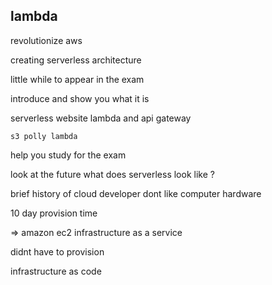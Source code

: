lambda
------------------------------

revolutionize aws 

creating serverless architecture 

little while to appear in the exam 

introduce and show you what it is 

serverless website 
    lambda and api gateway 

    s3 polly lambda 

help you study for the exam 

look at the future what does serverless look like ?


brief history of cloud 
    developer 
        dont like computer hardware 

10 day provision time 

=> amazon ec2 
    infrastructure as a service 

didnt have to provision 

infrastructure as code 
